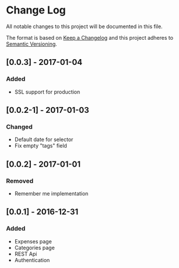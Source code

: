 # Change Log
All notable changes to this project will be documented in this file.

The format is based on [Keep a Changelog](http://keepachangelog.com/) 
and this project adheres to [Semantic Versioning](http://semver.org/).

## [0.0.3] - 2017-01-04
### Added
- SSL support for production

## [0.0.2-1] - 2017-01-03
### Changed
- Default date for selector
- Fix empty "tags" field

## [0.0.2] - 2017-01-01
### Removed
- Remember me implementation

## [0.0.1] - 2016-12-31
### Added
- Expenses page
- Categories page
- REST Api
- Authentication

